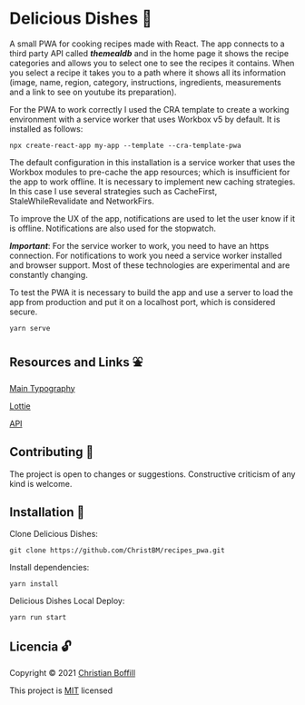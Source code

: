 # Delicious Dishes :spaghetti:

A small PWA for cooking recipes made with React. The app connects to a third party API called ***themealdb*** and in the home page it shows the recipe categories and allows you to select one to see the recipes it contains. When you select a recipe it takes you to a path where it shows all its information (image, name, region, category, instructions, ingredients, measurements and a link to see on youtube its preparation).

For the PWA to work correctly I used the CRA template to create a working environment with a service worker that uses Workbox v5 by default. It is installed as follows:

```
npx create-react-app my-app --template --cra-template-pwa
```
The default configuration in this installation is a service worker that uses the Workbox modules to pre-cache the app resources; which is insufficient for the app to work offline. It is necessary to implement new caching strategies. In this case I use several strategies such as CacheFirst, StaleWhileRevalidate and NetworkFirs.

To improve the UX of the app, notifications are used to let the user know if it is offline. Notifications are also used for the stopwatch.

***Important***: For the service worker to work, you need to have an https connection. For notifications to work you need a service worker installed and browser support. Most of these technologies are experimental and are constantly changing.

To test the PWA it is necessary to build the app and use a server to load the app from production and put it on a localhost port, which is considered secure.

```
yarn serve
```

## Resources and Links :fountain:
[Main Typography](https://fonts.googleapis.com/css2?family=Pacifico&display=swap "Pacifico")

[Lottie](https://lottiefiles.com/)

[API](www.themealdb.com)

## Contributing :raising_hand:
The project is open to changes or suggestions. Constructive criticism of any kind is welcome.

## Installation :electric_plug:
Clone Delicious Dishes:
```
git clone https://github.com/ChristBM/recipes_pwa.git
 ```

Install dependencies:
```
yarn install
```

Delicious Dishes Local Deploy:
```
yarn run start
```

## Licencia :unlock:

Copyright © 2021 [Christian Boffill](https://github.com/ChristBM)

This project is [MIT](https://choosealicense.com/licenses/mit/) licensed

